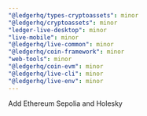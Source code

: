 ```yaml
---
"@ledgerhq/types-cryptoassets": minor
"@ledgerhq/cryptoassets": minor
"ledger-live-desktop": minor
"live-mobile": minor
"@ledgerhq/live-common": minor
"@ledgerhq/coin-framework": minor
"web-tools": minor
"@ledgerhq/coin-evm": minor
"@ledgerhq/live-cli": minor
"@ledgerhq/live-env": minor
---
```


Add Ethereum Sepolia and Holesky
